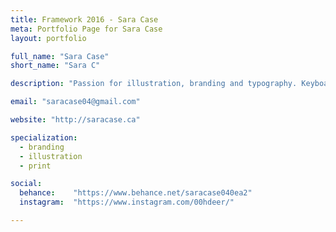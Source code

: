 ```yaml
---
title: Framework 2016 - Sara Case
meta: Portfolio Page for Sara Case
layout: portfolio

full_name: "Sara Case"
short_name: "Sara C"

description: "Passion for illustration, branding and typography. Keyboard shortcuts, learning new styles, and good type are life."

email: "saracase04@gmail.com"

website: "http://saracase.ca"

specialization:
  - branding
  - illustration
  - print

social:
  behance:    "https://www.behance.net/saracase040ea2"
  instagram:  "https://www.instagram.com/00hdeer/"

---
```

